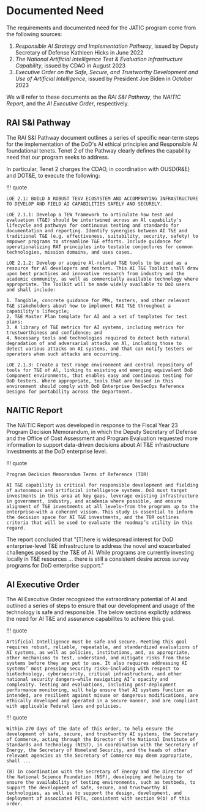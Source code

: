 # Documented Need

The requirements and documented need for the JATIC program come from the following sources:

1. *Responsible AI Strategy and Implementation Pathway*, issued by Deputy Secretary of Defense Kathleen Hicks in June 2022
1. *The National Artificial Intelligence Test & Evaluation Infrastructure Capability*, issued by CDAO in August 2023
1. *Executive Order on the Safe, Secure, and Trustworthy Development and Use of Artificial Intelligence*, issued by President Joe Biden in October 2023

We will refer to these documents as the *RAI S&I Pathway*, the *NAITIC Report*, and the *AI Executive Order*, respectively. 

## RAI S&I Pathway

The RAI S&I Pathway document outlines a series of specific near-term steps for the implementation of the DoD's AI ethical principles and Responsible AI foundational tenets. Tenet 2 of the Pathway clearly defines the capability need that our program seeks to address. 

In particular, Tenet 2 charges the CDAO, in coordination with OUSD(R&E) and DOT&E, to execute the following:

!!! quote 

    LOE 2.1: BUILD A ROBUST TEVV ECOSYSTEM AND ACCOMPANYING INFRASTRUCTURE TO DEVELOP AND FIELD AI CAPABILITIES SAFELY AND SECURELY.

    LOE 2.1.1: Develop a TEW framework to articulate how test and evaluation (T&E) should be intertwined across an Al capability's lifecycle and pathways for continuous testing and standards for documentation and reporting. Identify synergies between AI T&E and traditional T&E (e.g. effectiveness, suitability, security, safety) to empower programs to streamline T&E efforts. Include guidance for operationalizing RAT principles into testable conjectures for common technologies, mission domains, and uses cases. 

    LOE 2.1.2: Develop or acquire Al-related T&E tools to be used as a resource for Al developers and testers. This AI T&E Toolkit shall draw upon best practices and innovative research from industry and the academic community, as well as commercially available technology where appropriate. The Toolkit will be made widely available to DoD users and shall include:

    1. Tangible, concrete guidance for PMs, testers, and other relevant T&E stakeholders about how to implement RAI T&E throughout a capability's lifecycle;
    2. T&E Master Plan template for AI and a set of templates for test plans;
    3. A library of T&E metrics for AI systems, including metrics for trustworthiness and confidence; and
    4. Necessary tools and technologies required to detect both natural degradation of and adversarial attacks on Al, including those to detect various attacks on AI systems, and that can notify testers or operators when such attacks are occurring. 

    LOE 2.1.3: Create a test range environment and central repository of tools for T&E of Al, linking to existing and emerging equivalent DoD Component environments, that enables easy and continuous testing for DoD testers. Where appropriate, tools that are housed in this environment should comply with DoD Enterprise DevSecOps Reference Designs for portability across the Department.

## NAITIC Report

The NAITIC Report was developed in response to the Fiscal Year 23 Program Decision Memorandum, in which the Deputy Secretary of Defense and the Office of Cost Assessment and Program Evaluation requested more information to support data-driven decisions about AI T&E infrastructure investments at the DoD enterprise level.

!!! quote 

    Program Decision Memorandum Terms of Reference (TOR)

    AI T&E capability is critical for responsible development and fielding of autonomous and artificial intelligence systems. DoD must target investments in this area at key gaps, leverage existing infrastructure in government, industry, and academia where possible, and ensure alignment of T&E investments at all levels—from the programs up to the enterprise—with a coherent vision. This study is essential to inform the decision space for AI T&E investments, and the TOR outlines criteria that will be used to evaluate the roadmap’s utility in this regard.

The report concluded that "[T]here is widespread interest for DoD enterprise-level T&E infrastructure to address the novel and exacerbated challenges posed by the T&E of AI. While programs are currently investing locally in T&E resources … there is still a consistent desire across survey programs for DoD enterprise support."

## AI Executive Order

The AI Executive Order recognized the extraordinary potential of AI and outlined a series of steps to ensure that our development and usage of the technology is safe and responsible. The below sections explictly address the need for AI T&E and assurance capabilites to achieve this goal.

!!! quote

    Artificial Intelligence must be safe and secure. Meeting this goal requires robust, reliable, repeatable, and standardized evaluations of AI systems, as well as policies, institutions, and, as appropriate, other mechanisms to test, understand, and mitigate risks from these systems before they are put to use. It also requires addressing AI systems’ most pressing security risks—including with respect to biotechnology, cybersecurity, critical infrastructure, and other national security dangers—while navigating AI’s opacity and complexity. Testing and evaluations, including post-deployment performance monitoring, will help ensure that AI systems function as intended, are resilient against misuse or dangerous modifications, are ethically developed and operated in a secure manner, and are compliant with applicable Federal laws and policies. 

!!! quote

    Within 270 days of the date of this order, to help ensure the development of safe, secure, and trustworthy AI systems, the Secretary of Commerce, acting through the Director of the National Institute of Standards and Technology (NIST), in coordination with the Secretary of Energy, the Secretary of Homeland Security, and the heads of other relevant agencies as the Secretary of Commerce may deem appropriate, shall ...

    (B) in coordination with the Secretary of Energy and the Director of the National Science Foundation (NSF), developing and helping to ensure the availability of testing environments, such as testbeds, to support the development of safe, secure, and trustworthy AI technologies, as well as to support the design, development, and deployment of associated PETs, consistent with section 9(b) of this order. 
    